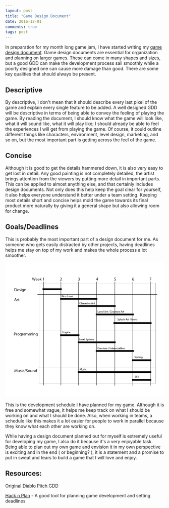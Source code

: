 ```yaml
---
layout: post
title: "Game Design Document"
date: 2016-12-01
comments: true
tags: post
---
```


In preparation for my month long game jam, I have started writing my [game design document](https://github.com/ianw3214/TinyWorlds/blob/master/Design/DesignDocument.md). Game design documents are essential for organization and planning on larger games. These can come in many shapes and sizes, but a good GDD can make the development process sail smoothly while a poorly designed one can cause more damage than good. There are some key qualities that should always be present.

## Descriptive

By descriptive, I don't mean that it should describe every last pixel of the game and explain every single feature to be added. A well designed GDD will be descriptive in terms of being able to convey the feeling of playing the game. By reading the document, I should know what the game will look like, what it will sound like, what it will play like; I should already be able to feel the experiences I will get from playing the game. Of course, it could outline different things like characters, environment, level design, marketing, and so on, but the most important part is getting across the feel of the game. 

## Concise

Although it is good to get the details hammered down, it is also very easy to get lost in detail. Any good painting is not completely detailed, the artist brings attention from the viewers by putting more detail in important parts. This can be applied to almost anything else, and that certainly includes design documents. Not only does this help keep the goal clear for yourself, it also helps everyone understand it better under a team setting. Keeping most details short and concise helps mold the game towards its final product more naturally by giving it a general shape but also allowing room for change.

## Goals/Deadlines

This is probably the most important part of a design document for me. As someone who gets easily distracted by other projects, having deadlines helps me stay on top of my work and makes the whole process a lot smoother. 

![Game Design Document](/assets/posts/schedule.png)

This is the development schedule I have planned for my game. Although it is free and somewhat vague, it helps me keep track on what I should be working on and what I should be done. Also, when working in teams, a schedule like this makes it a lot easier for people to work in parallel because they know what each other are working on.

While having a design document planned out for myself is extremely useful for developing my game, I also do it because it's a very enjoyable task. Being able to plan out my own game and envision it in my own perspective is exciting and in the end ( or beginning? ), it is a statement and a promise to put in sweat and tears to build a game that I will love and enjoy. 

## Resources:

[Original Diablo Pitch GDD](http://www.graybeardgames.com/download/diablo_pitch.pdf) 

[Hack n Plan](https://hacknplan.com/) - A good tool for planning game development and setting deadlines